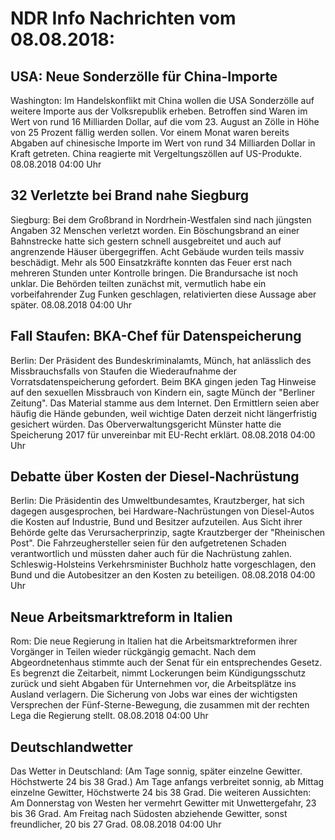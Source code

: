 # NDR Info Nachrichten vom 08.08.2018:


## USA: Neue Sonderzölle für China-Importe
Washington: 	Im Handelskonflikt mit China wollen die USA Sonderzölle auf weitere Importe aus der Volksrepublik erheben. Betroffen sind Waren im Wert von rund 16 Milliarden Dollar, auf die vom 23. August an Zölle in Höhe von 25 Prozent fällig werden sollen. Vor einem Monat waren bereits Abgaben auf chinesische Importe im Wert von rund 34 Milliarden Dollar in Kraft getreten. China reagierte mit Vergeltungszöllen auf US-Produkte. 08.08.2018 04:00 Uhr 

## 32 Verletzte bei Brand nahe Siegburg
Siegburg: Bei dem Großbrand in Nordrhein-Westfalen sind nach jüngsten Angaben 32 Menschen verletzt worden. Ein Böschungsbrand an einer Bahnstrecke hatte sich gestern schnell ausgebreitet und auch auf angrenzende Häuser übergegriffen. Acht Gebäude wurden teils massiv beschädigt. Mehr als 500 Einsatzkräfte konnten das Feuer erst nach mehreren Stunden unter Kontrolle bringen. Die Brandursache ist noch unklar. Die Behörden teilten zunächst mit, vermutlich habe ein vorbeifahrender Zug Funken geschlagen, relativierten diese Aussage aber später. 08.08.2018 04:00 Uhr 

## Fall Staufen: BKA-Chef für Datenspeicherung
Berlin: Der Präsident des Bundeskriminalamts, Münch, hat anlässlich des Missbrauchsfalls von Staufen die Wiederaufnahme der Vorratsdatenspeicherung gefordert. Beim BKA gingen jeden Tag Hinweise auf den sexuellen Missbrauch von Kindern ein, sagte Münch der "Berliner Zeitung". Das Material stamme aus dem Internet. Den Ermittlern seien aber häufig die Hände gebunden, weil wichtige Daten derzeit nicht längerfristig gesichert würden. Das Oberverwaltungsgericht Münster hatte die Speicherung 2017 für unvereinbar mit EU-Recht erklärt. 08.08.2018 04:00 Uhr 

## Debatte über Kosten der Diesel-Nachrüstung
Berlin: Die Präsidentin des Umweltbundesamtes, Krautzberger, hat sich dagegen ausgesprochen, bei Hardware-Nachrüstungen von Diesel-Autos die Kosten auf Industrie, Bund und Besitzer aufzuteilen. Aus Sicht ihrer Behörde gelte das Verursacherprinzip, sagte Krautzberger der "Rheinischen Post". Die Fahrzeughersteller seien für den aufgetretenen Schaden verantwortlich und müssten daher auch für die Nachrüstung zahlen. Schleswig-Holsteins Verkehrsminister Buchholz hatte vorgeschlagen, den Bund und die Autobesitzer an den Kosten zu beteiligen. 08.08.2018 04:00 Uhr 

## Neue Arbeitsmarktreform in Italien
Rom: 	Die neue Regierung in Italien hat die Arbeitsmarktreformen ihrer Vorgänger in Teilen wieder rückgängig gemacht. Nach dem Abgeordnetenhaus stimmte auch der Senat für ein entsprechendes Gesetz. Es begrenzt die Zeitarbeit, nimmt Lockerungen beim Kündigungsschutz zurück und sieht Abgaben für Unternehmen vor, die Arbeitsplätze ins Ausland verlagern. Die Sicherung von Jobs war eines der wichtigsten Versprechen der Fünf-Sterne-Bewegung, die zusammen mit der rechten Lega die Regierung stellt. 08.08.2018 04:00 Uhr 

## Deutschlandwetter
Das Wetter in Deutschland:
(Am Tage sonnig, später einzelne Gewitter. Höchstwerte 24 bis 38 Grad.) Am Tage anfangs verbreitet sonnig, ab Mittag einzelne Gewitter, Höchstwerte 24 bis 38 Grad. Die weiteren Aussichten: Am Donnerstag von Westen her vermehrt Gewitter mit Unwettergefahr, 23 bis 36 Grad. Am Freitag nach Südosten abziehende Gewitter, sonst freundlicher, 20 bis 27 Grad. 08.08.2018 04:00 Uhr 
